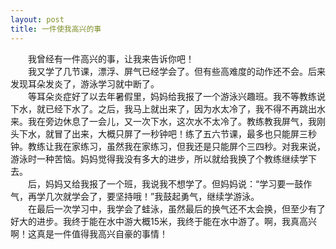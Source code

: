 ```yaml
---
layout: post
title: 一件使我高兴的事
---
```


  
　　我曾经有一件高兴的事，让我来告诉你吧！  
　　我又学了几节课，漂浮、屏气已经学会了。但有些高难度的动作还不会。后来发现耳朵发炎了，游泳学习就中断了。  
　　等耳朵炎症好了以去年暑假里，妈妈给我报了一个游泳兴趣班。我不等教练说下水，就已经下水了。之后，我马上就出来了，因为水太冷了，我不得不再跳出水来。我在旁边休息了一会儿，又一次下水，这次水不太冷了。教练教我屏气，我刚头下水，就冒了出来，大概只屏了一秒钟吧！练了五六节课，最多也只能屏三秒钟。教练让我在家练习，虽然我在家练习，但我还是只能屏个三四秒。对我来说，游泳时一种苦恼。妈妈觉得我没有多大的进步，所以就给我换了个教练继续学下去。  
　　后，妈妈又给我报了一个班，我说我不想学了。但妈妈说：“学习要一鼓作气，再学几次就学会了，要坚持哦！”我鼓起勇气，继续学游泳。  
　　在最后一次学习中，我学会了蛙泳，虽然最后的换气还不太会换，但至少有了好大的进步。我终于能在水中游大概15米，我终于能在水中游了。啊，我真高兴啊！这真是一件值得我高兴自豪的事情！  
